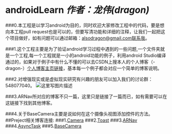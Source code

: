# androidLearn   ***作者：龙伟(dragon)***

###0.本工程是以学习android为目的，同时欢迎大家修改工程中的代码，要是想向本工程pull request也是可以的，但要写清功能和详细的注释，让我们一起把这个项目做好，如有问题可以通过邮箱：alsodragon@gmail.com联系我。

###1.这个工程主要是为了验证android学习过程中遇到的一些问题,一个文件夹就是一个工程,每一个工程就是一小的android功能的例子，利用android Studio编译通过的，如果对于例子中有什么不懂的可以去CSDN上搜本人的个人博客（-dragon-）[个人博客主页链接](http://blog.csdn.net/yywan1314520)，基本每一个例子都会对应一个简单的博客说明。

###2.对增强现实或是虚拟现实研究有兴趣的朋友可以加入我们的讨论群：548077040。
![这里写图片描述](http://img.blog.csdn.net/20160714190752449)

###3.ARNav所对应的博客不只一篇，这里只是链接了一篇而已，如有需要可以在这链接下找到其他博客。

###4.关于BaseCamera主要是说如何在这个摄像头视图添加控件的方法。
##Preject相关博客连接:
###1.[Camera](http://blog.csdn.net/yywan1314520/article/details/51911869)
###2.[Toast](http://blog.csdn.net/yywan1314520/article/details/51912913)
###3.[ARNav](http://blog.csdn.net/yywan1314520/article/details/51935385)
###4.[AsyncTask](http://blog.csdn.net/yywan1314520/article/details/51985791)
###5.[BaseCamera](http://blog.csdn.net/yywan1314520/article/details/52027523)